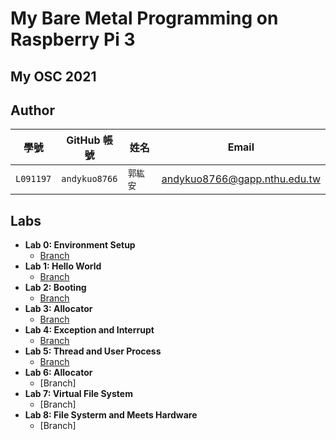 # My Bare Metal Programming on Raspberry Pi 3
## My OSC 2021


## Author

| 學號 | GitHub 帳號 | 姓名 | Email |
| --- | ----------- | --- | --- |
|`L091197`| `andykuo8766` | `郭紘安` | andykuo8766@gapp.nthu.edu.tw |

## Labs
* **Lab 0: Environment Setup**
    * [Branch](https://github.com/andykuo8766/osc2021/tree/LAB-00)
* **Lab 1: Hello World**
    * [Branch](https://github.com/andykuo8766/osc2021/tree/LAB-01)
* **Lab 2: Booting**
    * [Branch](https://github.com/andykuo8766/osc2021/tree/LAB-02)
* **Lab 3: Allocator**
    * [Branch](https://github.com/andykuo8766/osc2021/tree/LAB-03)
* **Lab 4: Exception and Interrupt**
    * [Branch](https://github.com/andykuo8766/osc2021/tree/LAB-04)
* **Lab 5: Thread and User Process**
    * [Branch](https://github.com/andykuo8766/osc2021/tree/LAB-05)
* **Lab 6: Allocator**
    * [Branch]
* **Lab 7: Virtual File System**
    * [Branch]
* **Lab 8: File Systerm and Meets Hardware**
    * [Branch]
